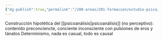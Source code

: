 ```yaml
---
{"dg-publish":true,"permalink":"/200-areas/201-formacion/estudio-psico/aparato-psiquico/","dgPassFrontmatter":true}
---
```



Construcción hipotética del [[psicoanálisis\|psicoanálisis]] (no perceptivo): contenido preconciencte, conciente inconsciente con pulsiones de eros y tánatos
Determinismo, nada es casual, todo es causal